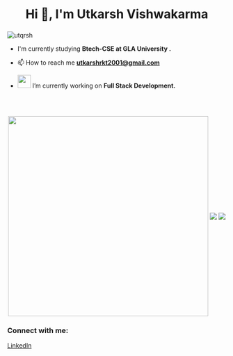 <h1 align="center">Hi 👋, I'm Utkarsh Vishwakarma</h1>
<h3 align="center"></h3>

<p align="left"> <img src="https://komarev.com/ghpvc/?username=utqrsh&label=Profile%20views&color=0e75b6&style=flat" alt="utqrsh" /> </p>

- I'm currently studying **Btech-CSE at GLA University .**

- 📫 How to reach me **utkarshrkt2001@gmail.com**


<!-- - <img src="https://media.giphy.com/media/iDaCeaKrHhUI1I8e2b/giphy.gif" width="24"> -->
- <img src="https://media.giphy.com/media/WUlplcMpOCEmTGBtBW/giphy.gif" width="30"> I’m currently working on **Full Stack Development.**
<!-- - <img src="https://media.giphy.com/media/XIDYNVgfAgHjiWW2Dc/giphy.gif" width="25">  -->

<br><br>
<p align="center">
  <img align="center" src="https://github-readme-stats.vercel.app/api?username=utqrsh04&theme=vision-friendly-dark&count_private=true&include_all_commits=true&show_icons=true&custom_title=%23%20GitHub%20Stats%20%E2%9C%85" width="460" /> 
  <img align="center" src="https://github-readme-stats.vercel.app/api/top-langs/?username=utqrsh04&theme=vision-friendly-dark&layout=compact&langs_count=10&custom_title=%23%20Most%20Used%20Languages%20%F0%9F%91%A8%F0%9F%8F%BD%E2%80%8D%F0%9F%92%BB" />
<img align="center" src="https://github-readme-streak-stats.herokuapp.com/?user=utqrsh04&theme=highcontrast" />
 
</p>

<h3 align="left">Connect with me: </h3>
<p align="left" color="white">
<div class="badge-base LI-profile-badge" data-locale="en_US" data-size="medium" data-theme="light" data-type="HORIZONTAL" data-vanity="utkarsh-vishwa" data-version="v1"><a class="badge-base__link LI-simple-link" href="https://in.linkedin.com/in/utkarsh-vishwa?trk=profile-badge">LinkedIn</a></div>              
</p>
